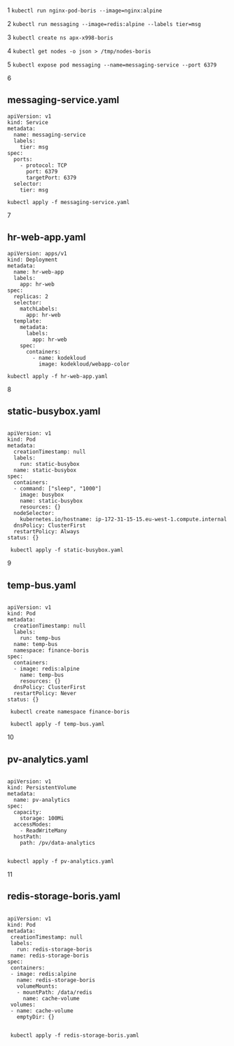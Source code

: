 1   ``` kubectl run nginx-pod-boris --image=nginx:alpine ```

2   ``` kubectl run messaging --image=redis:alpine --labels tier=msg ```

3   ``` kubectl create ns apx-x998-boris ```

4   ``` kubectl get nodes -o json > /tmp/nodes-boris ```

5   ``` kubectl expose pod messaging --name=messaging-service --port 6379 ```

6
## messaging-service.yaml

```
apiVersion: v1
kind: Service
metadata:
  name: messaging-service
  labels:
    tier: msg
spec:
  ports:
    - protocol: TCP
      port: 6379
      targetPort: 6379
  selector:
    tier: msg
```
      
``` kubectl apply -f messaging-service.yaml ```

7 
## hr-web-app.yaml

```
apiVersion: apps/v1
kind: Deployment
metadata:
  name: hr-web-app
  labels:
    app: hr-web
spec:
  replicas: 2
  selector:
    matchLabels:
      app: hr-web
  template:
    metadata:
      labels:
        app: hr-web
    spec:
      containers:
        - name: kodekloud
          image: kodekloud/webapp-color
```         
``` kubectl apply -f hr-web-app.yaml ```

8
## static-busybox.yaml

```

apiVersion: v1
kind: Pod
metadata:
  creationTimestamp: null
  labels:
    run: static-busybox
  name: static-busybox
spec:
  containers:
  - command: ["sleep", "1000"]
    image: busybox
    name: static-busybox
    resources: {}
  nodeSelector:
    kubernetes.io/hostname: ip-172-31-15-15.eu-west-1.compute.internal      
  dnsPolicy: ClusterFirst
  restartPolicy: Always
status: {}

```

```  kubectl apply -f static-busybox.yaml  ```

9
## temp-bus.yaml

```

apiVersion: v1
kind: Pod
metadata:
  creationTimestamp: null
  labels:
    run: temp-bus
  name: temp-bus
  namespace: finance-boris
spec:
  containers:
  - image: redis:alpine
    name: temp-bus
    resources: {}
  dnsPolicy: ClusterFirst
  restartPolicy: Never
status: {}

```

```  kubectl create namespace finance-boris  ```

```  kubectl apply -f temp-bus.yaml  ```

10
## pv-analytics.yaml

```

apiVersion: v1
kind: PersistentVolume
metadata:
  name: pv-analytics
spec:  
  capacity:    
    storage: 100Mi  
  accessModes:    
    - ReadWriteMany  
  hostPath:    
    path: /pv/data-analytics
    
 ```
 
 ``` kubectl apply -f pv-analytics.yaml  ```
 
 11
 ## redis-storage-boris.yaml
 
 ```
 
 apiVersion: v1
kind: Pod
metadata:
  creationTimestamp: null
  labels:
    run: redis-storage-boris
  name: redis-storage-boris
spec:
  containers:
  - image: redis:alpine
    name: redis-storage-boris    
    volumeMounts:    
    - mountPath: /data/redis
      name: cache-volume  
  volumes:  
  - name: cache-volume
    emptyDir: {}
    
```
    
```  kubectl apply -f redis-storage-boris.yaml  ```
 
 


